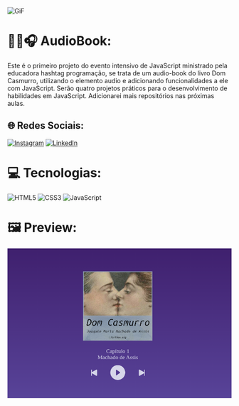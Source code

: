 ![GiF](https://media.tenor.com/9v7mL2wFGugAAAAM/%D1%81%D1%8B%D1%81.gif)

# 📕🎶🎧 AudioBook:
Este é o primeiro projeto do evento intensivo de JavaScript ministrado pela educadora hashtag programação, se trata de um audio-book do livro Dom Casmurro, utilizando o elemento audio e adicionando funcionalidades a ele com JavaScript. Serão quatro projetos práticos para o desenvolvimento de habilidades em JavaScript. Adicionarei mais repositórios nas próximas aulas.


## 🌐 Redes Sociais:
[![Instagram](https://img.shields.io/badge/Instagram-%23E4405F.svg?logo=Instagram&logoColor=white)](https://instagram.com/fabricio_ribeiro22) [![LinkedIn](https://img.shields.io/badge/LinkedIn-%230077B5.svg?logo=linkedin&logoColor=white)](www.linkedin.com/in/fabricio-da-silva-ribeiro-8b5a12206) 

# 💻 Tecnologias:
![HTML5](https://img.shields.io/badge/html5-%23E34F26.svg?style=for-the-badge&logo=html5&logoColor=white) ![CSS3](https://img.shields.io/badge/css3-%231572B6.svg?style=for-the-badge&logo=css3&logoColor=white) ![JavaScript](https://img.shields.io/badge/javascript-%23323330.svg?style=for-the-badge&logo=javascript&logoColor=%23F7DF1E) 

# 🖼️ Preview: 
![preview](/images/preview.png)





